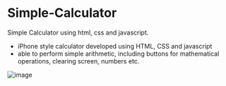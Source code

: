 # Simple-Calculator
Simple Calculator using html, css and javascript.


- iPhone style calculator developed using HTML, CSS and javascript
- able to perform simple arithmetic, including buttons for mathematical operations, clearing screen, numbers etc.

![image](https://user-images.githubusercontent.com/61733487/153766248-464dd57f-6588-458d-aa4a-fac3a0a5fcc7.png)

